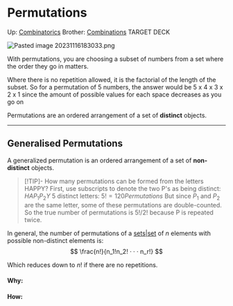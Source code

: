 # Permutations

Up: [Combinatorics](combinatorics)
Brother: [Combinations](combinations)
TARGET DECK

![Pasted image 20231116183033.png](pasted_image_20231116183033.png)

With permutations, you are choosing a subset of numbers from a set where the order they go in matters.

Where there is no repetition allowed, it is the factorial of the length of the subset. So for a permutation of 5 numbers, the answer would be 5 x 4 x 3 x 2 x 1 since the amount of possible values for each space decreases as you go on

Permutations are an ordered arrangement of a set of **distinct** objects. 

****
## Generalised Permutations

A generalized permutation is an ordered arrangement of a set of **non-distinct** objects.

> [!TIP]- How many permutations can be formed from the letters HAPPY?
> First, use subscripts to denote the two P's as being distinct: $HAP_{1}P_{2}Y$
> 5 distinct letters: $5! = 120 Permutations$
> But since $P_1$ and $P_2$ are the same letter, some of these permutations are double-counted. 
> So the true number of permutations is $5!/2!$ because P is repeated twice.


In general, the number of permutations of a [sets|set](sets|set) of $n$ elements with possible non-distinct elements is: 
$$ \frac{n!}{n_1!n_2! · · · n_r!} $$


Which reduces down to $n!$ if there are no repetitions.



























#### Why:
#### How:









